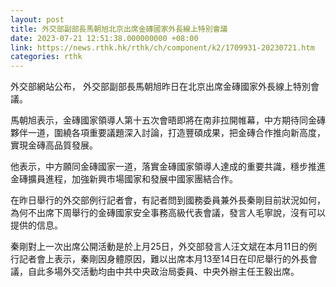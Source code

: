 ```yaml
---
layout: post
title: 外交部副部長馬朝旭北京出席金磚國家外長線上特別會議
date: 2023-07-21 12:51:38.000000000 +08:00
link: https://news.rthk.hk/rthk/ch/component/k2/1709931-20230721.htm
categories: rthk
---
```


外交部網站公布， 外交部副部長馬朝旭昨日在北京出席金磚國家外長線上特別會議。

馬朝旭表示，金磚國家領導人第十五次會晤即將在南非拉開帷幕，中方期待同金磚夥伴一道，圍繞各項重要議題深入討論，打造豐碩成果，把金磚合作推向新高度，實現金磚高品質發展。

他表示，中方願同金磚國家一道，落實金磚國家領導人達成的重要共識，穩步推進金磚擴員進程，加強新興市場國家和發展中國家團結合作。

在昨日舉行的外交部例行記者會，有記者問到國務委員兼外長秦剛目前狀況如何，為何不出席下周舉行的金磚國家安全事務高級代表會議，發言人毛寧說，沒有可以提供的信息。

秦剛對上一次出席公開活動是於上月25日，外交部發言人汪文斌在本月11日的例行記者會上表示，秦剛因身體原因，難以出席本月13至14日在印尼舉行的外長會議，自此多場外交活動均由中共中央政治局委員、中央外辦主任王毅出席。
